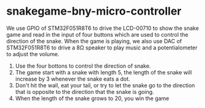 # snakegame-bny-micro-controller
We use GPIO of STM32F051R8T6 to drive the LCD-00710 to show the snake game and read in the input of four buttons which are used to control the direction of the snake. When the game is playing, we also use DAC of STM32F051R8T6 to drive a 8Ω speaker to play music and a potentialometer to adjust the volume.

1. Use the four bottons to control the direction of snake.
2. The game start with a snake with length 5, the length of
the snake will increase by 3 whenever the snake eats a dot.
3. Don't hit the wall, eat your tail, or try to let the snake go to the
direction that is opposite to the direction that the snake is going.
4. When the length of the snake grows to 20, you win the game
